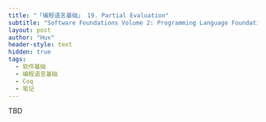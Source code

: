 ```yaml
---
title: "「编程语言基础」 19. Partial Evaluation"
subtitle: "Software Foundations Volume 2: Programming Language Foundations - Chapter 19"
layout: post
author: "Hux"
header-style: text
hidden: true
tags:
  - 软件基础
  - 编程语言基础
  - Coq
  - 笔记
---
```


TBD
